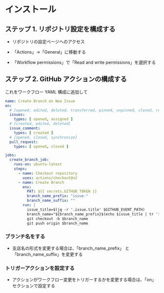 # インストール

## ステップ 1. リポジトリ設定を構成する

- リポジトリの設定ページへのアクセス

- 「Actions」->「General」に移動する

- 「Workflow permissions」で「Read and write permissions」を選択する

## ステップ 2. GitHub アクションの構成する

これをワークフロー YAML 構成に追加して

```yaml
name: Create Branch on New Issue
on:
  # [opened, edited, deleted, transferred, pinned, unpinned, closed, reopened, assigned, unassigned]
  issues:
    types: [ opened, assigned ]
  # [created, edited, deleted]
  issue_comment:
    types: [ created ]
  # [opened, closed, synchronize]
  pull_request:
    types: [ opened, closed ]

jobs:
  create_branch_job:
    runs-on: ubuntu-latest
    steps:
      - name: Checkout repository
        uses: actions/checkout@v2
      - name: Create Branch
        env:
          PAT: ${{ secrets.GITHUB_TOKEN }}
          branch_name_prefix: "issue-"
          branch_name_suffix: ""
        run: |
          issue_title=$(jq -r '.issue.title' $GITHUB_EVENT_PATH)
          branch_name="${branch_name_prefix}$(echo $issue_title | tr '[:upper:]' '[:lower:]' | tr ' ' '-')${branch_name_suffix}"
          git checkout -b $branch_name
          git push origin $branch_name
```

### ブランチ名をする

- 支店名の形式を変更する場合は、「branch_name_prefix」 と「branch_name_suffix」を変更する

### トリガーアクションを設定する

- アクションがワークフロー変更をトリガーするかを変更する場合は、「on」セクションで設定する
